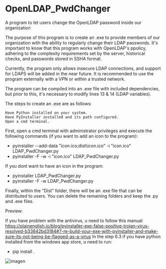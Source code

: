 # OpenLDAP_PwdChanger
A program to let users change the OpenLDAP password inside our organization

The purpose of this program is to create an .exe to provide members of our organization with the ability to regularly change their LDAP passwords.
It's important to know that this program works with OpenLDAP's ppolicy, adhering to the complexity requirements set by the server, historical checks, and passwords stored in SSHA format.

Currently, the program only allows insecure LDAP connections, and support for LDAPS will be added in the near future. It is recommended to use the program externally with a VPN or within a trusted network.

The program can be compiled into an .exe file with included dependencies, but prior to this, it's necessary to modify lines 13 & 14 (LDAP variables).

The steps to create an .exe are as follows:

    Have Python installed on your system.
    Have PyInstaller installed and its path configured.
    Open a cmd terminal.

First, open a cmd terminal with administrator privileges and execute the following commands (if you want to add an icon to the program):
- pyinstaller --add-data "icon.ico;dist\icon.ico" -i "icon.ico" LDAP_PwdChanger.py
- pyinstaller -F -w -i "icon.ico" LDAP_PwdChanger.py

If you dont want to have an icon in the program:
- pyinstaller LDAP_PwdChanger.py
- pyinstaller -F -w LDAP_PwdChanger.py
  
Finally, within the "Dist" folder, there will be an .exe file that can be distributed to users. You can delete the remaining folders and keep the .py and .exe files.

Preview:

If you have problem with the antivirus, u need to follow this manual:
https://plainenglish.io/blog/pyinstaller-exe-false-positive-trojan-virus-resolved-b33842bd3184#7-re-build-your-exe-with-pyinstaller-and-make-sure-its-not-being-be-flagged-as-a-virus
In the step 6.3 if you have python installed from the windows app store, u need to run:
- pip install .

![imagen](https://github.com/frkvk/OpenLDAP_PwdChanger/assets/117442111/ac0f560e-c206-42e7-be89-3e393223f0ff)


